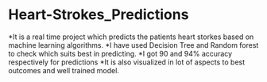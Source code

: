 # Heart-Strokes_Predictions
*It is a real time project which predicts the patients heart storkes based on machine learning algorithms.
*I have used Decision Tree and Random forest to check which suits best in predicting.
*I got 90 and 94% accuracy respectively for predictions
*It is also visualized in lot of aspects to best outcomes and well trained model.

